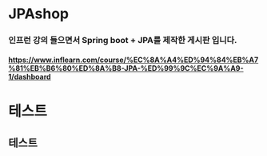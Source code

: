 # JPAshop   
### 인프런 강의 들으면서 Spring boot + JPA를 제작한 게시판 입니다.
#### https://www.inflearn.com/course/%EC%8A%A4%ED%94%84%EB%A7%81%EB%B6%80%ED%8A%B8-JPA-%ED%99%9C%EC%9A%A9-1/dashboard

테스트
===============================

테스트
--------------------------
